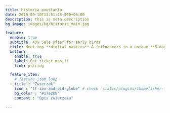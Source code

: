 ```yaml
---
title: Historia powstania
date: 2019-09-10T13:51:25.000+06:00
description: this is meta description
bg_image: images/bg/historia_main.jpg

feature:
  enable: true
  subtitle: 40% Sale offer for early birds
  title: Meet top **digital masters** & influencers in a unique **3-days** experience.
  button:
    enable: true
    label: Get ticket man!!!
    link: pricing

  feature_item:
    # feature item loop
  - title : "Zwierzak"
    icon : "tf-ion-android-globe" # check `static/plugins/themefisher-font/demo.html` for more icon
    bg_color : "#17a2b8"
    content : "Opis zwierzaka"

---
```

